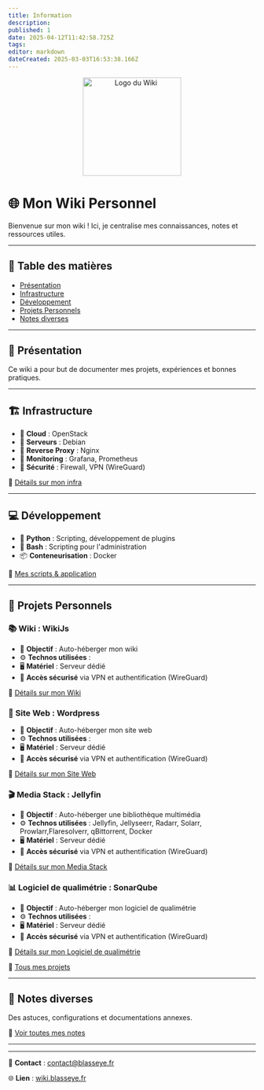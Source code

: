 ```yaml
---
title: Information
description: 
published: 1
date: 2025-04-12T11:42:58.725Z
tags: 
editor: markdown
dateCreated: 2025-03-03T16:53:38.166Z
---
```


<p align="center">
  <img width="200" height="200" src="https://wiki.blasseye.fr/icon/logo.png" alt="Logo du Wiki" />
</p>

# 🌐 Mon Wiki Personnel

Bienvenue sur mon wiki ! Ici, je centralise mes connaissances, notes et ressources utiles.  

---

## 📖 Table des matières

- [Présentation](#presentation)
- [Infrastructure](#infrastructure)
- [Développement](#developpement)
- [Projets Personnels](#projets-personnels)
- [Notes diverses](#notes-diverses)

---

## 📌 Présentation <a name="presentation"></a>

Ce wiki a pour but de documenter mes projets, expériences et bonnes pratiques.

---

## 🏗 Infrastructure <a name="infrastructure"></a>

- 📌 **Cloud** : OpenStack  
- 🔧 **Serveurs** : Debian
- 🔀 **Reverse Proxy** : Nginx 
- 🚀 **Monitoring** : Grafana, Prometheus  
- 🔐 **Sécurité** : Firewall, VPN (WireGuard)  

📂 [Détails sur mon infra](01-infrastructure.md)

---

## 💻 Développement <a name="developpement"></a>

- 🐍 **Python** : Scripting, développement de plugins
- 📜 **Bash** : Scripting pour l'administration
- 📦 **Conteneurisation** : Docker

📂 [Mes scripts & application](02-developpement.md)

---

## 🔧 Projets Personnels <a name="projets-personnels"></a>

### 📚 Wiki : WikiJs  
- 📌 **Objectif** : Auto-héberger mon wiki
- ⚙ **Technos utilisées** : 
- 🖥 **Matériel** : Serveur dédié 
- 🔗 **Accès sécurisé** via VPN et authentification (WireGuard)

📂 [Détails sur mon Wiki](03-projets/01-wiki.md)

### 🚀 Site Web : Wordpress  
- 📌 **Objectif** : Auto-héberger mon site web
- ⚙ **Technos utilisées** :
- 🖥 **Matériel** : Serveur dédié 
- 🔗 **Accès sécurisé** via VPN et authentification (WireGuard)

📂 [Détails sur mon Site Web](03-projets/02-site-web.md)

### 🎬 Media Stack : Jellyfin  
- 📌 **Objectif** : Auto-héberger une bibliothèque multimédia  
- ⚙ **Technos utilisées** : Jellyfin, Jellyseerr, Radarr, Solarr, Prowlarr,Flaresolverr, qBittorrent, Docker
- 🖥 **Matériel** : Serveur dédié 
- 🔗 **Accès sécurisé** via VPN et authentification (WireGuard)

📂 [Détails sur mon Media Stack](03-projets/03-media-stack.md)

### 📊 Logiciel de qualimétrie : SonarQube  
- 📌 **Objectif** : Auto-héberger mon logiciel de qualimétrie
- ⚙ **Technos utilisées** : 
- 🖥 **Matériel** : Serveur dédié 
- 🔗 **Accès sécurisé** via VPN et authentification (WireGuard)

📂 [Détails sur mon Logiciel de qualimétrie](03-projets/04-qualimetrie.md)

📂 [Tous mes projets](03-projets.md)

---

## 📝 Notes diverses <a name="notes-diverses"></a>

Des astuces, configurations et documentations annexes.

📂 [Voir toutes mes notes](notes.md)

---
---
📩 **Contact** : contact@blasseye.fr

🌐 **Lien** : [wiki.blasseye.fr](https://wiki.blasseye.fr)

